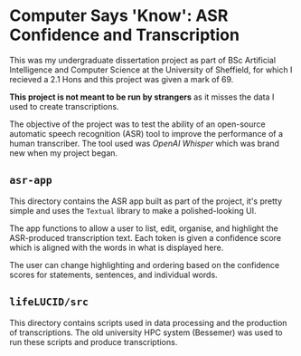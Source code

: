 # Computer Says 'Know': ASR Confidence and Transcription

This was my undergraduate dissertation project as part of BSc Artificial Intelligence and Computer Science at the University of Sheffield, for which I recieved a 2.1 Hons and this project was given a mark of 69.

**This project is not meant to be run by strangers** as it misses the data I used to create transcriptions.

The objective of the project was to test the ability of an open-source automatic speech recognition (ASR) tool to improve the performance of a human transcriber.
The tool used was *OpenAI Whisper* which was brand new when my project began.

## `asr-app`

This directory contains the ASR app built as part of the project, it's pretty simple and uses the `Textual` library to make a polished-looking UI.

The app functions to allow a user to list, edit, organise, and highlight the ASR-produced transcription text.
Each token is given a confidence score which is aligned with the words in what is displayed here.

The user can change highlighting and ordering based on the confidence scores for statements, sentences, and individual words.

## `lifeLUCID/src`

This directory contains scripts used in data processing and the production of transcriptions.
The old university HPC system (Bessemer) was used to run these scripts and produce transcriptions.

